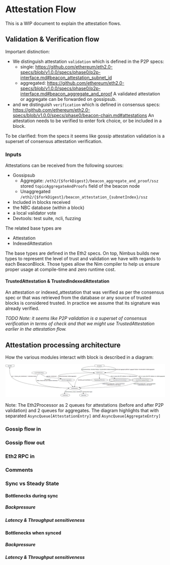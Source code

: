 # Attestation Flow

This is a WIP document to explain the attestation flows.

## Validation & Verification flow

Important distinction:
- We distinguish attestation `validation` which is defined in the P2P specs:
  - single: https://github.com/ethereum/eth2.0-specs/blob/v1.0.0/specs/phase0/p2p-interface.md#beacon_attestation_subnet_id
  - aggregated: https://github.com/ethereum/eth2.0-specs/blob/v1.0.0/specs/phase0/p2p-interface.md#beacon_aggregate_and_proof
  A validated attestation or aggregate can be forwarded on gossipsub.
- and we distinguish `verification` which is defined in consensus specs:
  https://github.com/ethereum/eth2.0-specs/blob/v1.0.0/specs/phase0/beacon-chain.md#attestations
  An attestation needs to be verified to enter fork choice, or be included in a block.

To be clarified: from the specs it seems like gossip attestation validation is a superset of consensus attestation verification.

### Inputs

Attestations can be received from the following sources:
- Gossipsub
  - Aggregate: `/eth2/{$forkDigest}/beacon_aggregate_and_proof/ssz` stored `topicAggregateAndProofs` field of the beacon node
  - Unaggregated `/eth2/{$forkDigest}/beacon_attestation_{subnetIndex}/ssz`
- Included in blocks received
- the NBC database (within a block)
- a local validator vote
- Devtools: test suite, ncli, fuzzing

The related base types are
- Attestation
- IndexedAttestation

The base types are defined in the Eth2 specs.
On top, Nimbus builds new types to represent the level of trust and validation we have with regards to each BeaconBlock.
Those types allow the Nim compiler to help us ensure proper usage at compile-time and zero runtime cost.

#### TrustedAttestation & TrustedIndexedAttestation

An attestation or indexed_attestation that was verified as per the consensus spec or that was retrieved from the database or any source of trusted blocks is considered trusted. In practice we assume that its signature was already verified.

_TODO Note: it seems like P2P validation is a superset of consensus verification in terms of check and that we might use TrustedAttestation earlier in the attestation flow._

## Attestation processing architecture

How the various modules interact with block is described in a diagram:

![./attestation_flow.png](./attestation_flow.png)

Note: The Eth2Processor as 2 queues for attestations (before and after P2P validation) and 2 queues for aggregates. The diagram highlights that with separated `AsyncQueue[AttestationEntry]` and `AsyncQueue[AggregateEntry]`

### Gossip flow in

### Gossip flow out

### Eth2 RPC in

### Comments

### Sync vs Steady State

#### Bottlenecks during sync

##### Backpressure

##### Latency & Throughput sensitiveness

#### Bottlenecks when synced

##### Backpressure

##### Latency & Throughput sensitiveness
